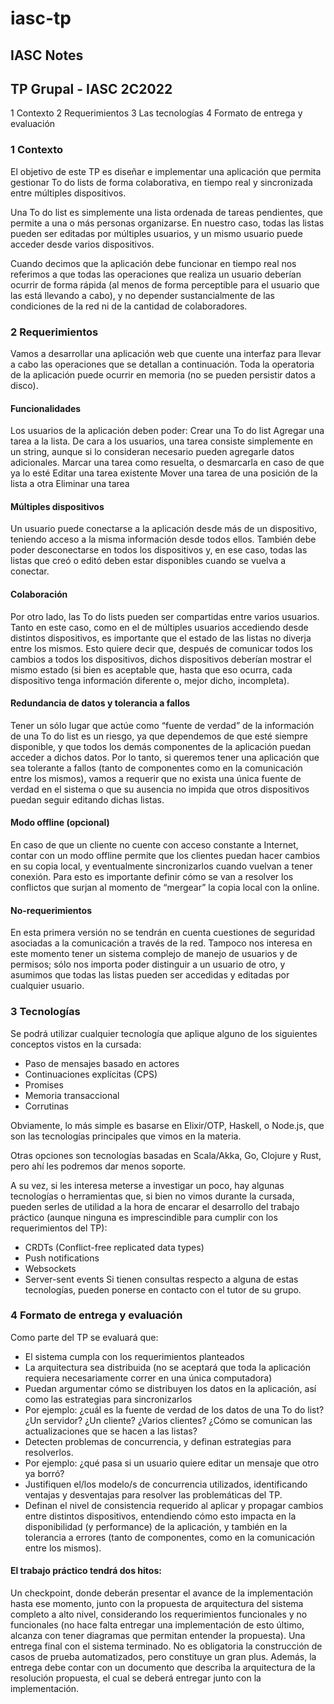 # iasc-tp

## IASC Notes
## TP Grupal - IASC 2C2022

1 Contexto
2 Requerimientos
3 Las tecnologías
4 Formato de entrega y evaluación

### 1 Contexto

El objetivo de este TP es diseñar e implementar una aplicación que permita gestionar To do lists de forma colaborativa, en tiempo real y sincronizada entre múltiples dispositivos.

Una To do list es simplemente una lista ordenada de tareas pendientes, que permite a una o más personas organizarse. En nuestro caso, todas las listas pueden ser editadas por múltiples usuarios, y un mismo usuario puede acceder desde varios dispositivos.

Cuando decimos que la aplicación debe funcionar en tiempo real nos referimos a que todas las operaciones que realiza un usuario deberían ocurrir de forma rápida (al menos de forma perceptible para el usuario que las está llevando a cabo), y no depender sustancialmente de las condiciones de la red ni de la cantidad de colaboradores.

### 2 Requerimientos

Vamos a desarrollar una aplicación web que cuente una interfaz para llevar a cabo las operaciones que se detallan a continuación. Toda la operatoria de la aplicación puede ocurrir en memoria (no se pueden persistir datos a disco).

#### Funcionalidades

Los usuarios de la aplicación deben poder:
Crear una To do list
Agregar una tarea a la lista. De cara a los usuarios, una tarea consiste simplemente en un string, aunque si lo consideran necesario pueden agregarle datos adicionales.
Marcar una tarea como resuelta, o desmarcarla en caso de que ya lo esté
Editar una tarea existente
Mover una tarea de una posición de la lista a otra
Eliminar una tarea

#### Múltiples dispositivos

Un usuario puede conectarse a la aplicación desde más de un dispositivo, teniendo acceso a la misma información desde todos ellos. También debe poder desconectarse en todos los dispositivos y, en ese caso, todas las listas que creó o editó deben estar disponibles cuando se vuelva a conectar.

#### Colaboración

Por otro lado, las To do lists pueden ser compartidas entre varios usuarios. Tanto en este caso, como en el de múltiples usuarios accediendo desde distintos dispositivos, es importante que el estado de las listas no diverja entre los mismos. Esto quiere decir que, después de comunicar todos los cambios a todos los dispositivos, dichos dispositivos deberían mostrar el mismo estado (si bien es aceptable que, hasta que eso ocurra, cada dispositivo tenga información diferente o, mejor dicho, incompleta).

#### Redundancia de datos y tolerancia a fallos

Tener un sólo lugar que actúe como “fuente de verdad” de la información de una To do list es un riesgo, ya que dependemos de que esté siempre disponible, y que todos los demás componentes de la aplicación puedan acceder a dichos datos. Por lo tanto, si queremos tener una aplicación que sea tolerante a fallos (tanto de componentes como en la comunicación entre los mismos), vamos a requerir que no exista una única fuente de verdad en el sistema o que su ausencia no impida que otros dispositivos puedan seguir editando dichas listas.

#### Modo offline (opcional)

En caso de que un cliente no cuente con acceso constante a Internet, contar con un modo offline permite que los clientes puedan hacer cambios en su copia local, y eventualmente sincronizarlos cuando vuelvan a tener conexión. Para esto es importante definir cómo se van a resolver los conflictos que surjan al momento de “mergear” la copia local con la online.

#### No-requerimientos

En esta primera versión no se tendrán en cuenta cuestiones de seguridad asociadas a la comunicación a través de la red. Tampoco nos interesa en este momento tener un sistema complejo de manejo de usuarios y de permisos; sólo nos importa poder distinguir a un usuario de otro, y asumimos que todas las listas pueden ser accedidas y editadas por cualquier usuario.

### 3 Tecnologías

Se podrá utilizar cualquier tecnología que aplique alguno de los siguientes conceptos vistos en la cursada:
- Paso de mensajes basado en actores
- Continuaciones explícitas (CPS)
- Promises
- Memoria transaccional
- Corrutinas

Obviamente, lo más simple es basarse en Elixir/OTP, Haskell, o Node.js, que son las tecnologías principales que vimos en la materia. 

Otras opciones son tecnologías basadas en Scala/Akka, Go, Clojure y Rust, pero ahí les podremos dar menos soporte.

A su vez, si les interesa meterse a investigar un poco, hay algunas tecnologías o herramientas que, si bien no vimos durante la cursada, pueden serles de utilidad a la hora de encarar el desarrollo del trabajo práctico (aunque ninguna es imprescindible para cumplir con los requerimientos del TP):
- CRDTs (Conflict-free replicated data types)
- Push notifications
- Websockets
- Server-sent events
Si tienen consultas respecto a alguna de estas tecnologías, pueden ponerse en contacto con el tutor de su grupo.

### 4 Formato de entrega y evaluación

Como parte del TP se evaluará que:
- El sistema cumpla con los requerimientos planteados
- La arquitectura sea distribuida (no se aceptará que toda la aplicación requiera necesariamente correr en una única computadora)
- Puedan argumentar cómo se distribuyen los datos en la aplicación, así como las estrategias para sincronizarlos	
- Por ejemplo: ¿cuál es la fuente de verdad de los datos de una To do list? ¿Un servidor? ¿Un cliente? ¿Varios clientes? ¿Cómo se comunican las actualizaciones que se hacen a las listas?
- Detecten problemas de concurrencia, y definan estrategias para resolverlos.
- Por ejemplo: ¿qué pasa si un usuario quiere editar un mensaje que otro ya borró?
- Justifiquen el/los modelo/s de concurrencia utilizados, identificando ventajas y desventajas para resolver las problemáticas del TP.
- Definan el nivel de consistencia requerido al aplicar y propagar cambios entre distintos dispositivos, entendiendo cómo esto impacta en la disponibilidad (y performance) de la aplicación, y también en la tolerancia a errores (tanto de componentes, como en la comunicación entre los mismos).

#### El trabajo práctico tendrá dos hitos:
Un checkpoint, donde deberán presentar el avance de la implementación hasta ese momento, junto con la propuesta de arquitectura del sistema completo a alto nivel, considerando los requerimientos funcionales y no funcionales (no hace falta entregar una implementación de esto último, alcanza con tener diagramas que permitan entender la propuesta).
Una entrega final con el sistema terminado. No es obligatoria la construcción de casos de prueba automatizados, pero constituye un gran plus. Además, la entrega debe contar con un documento que describa la arquitectura de la resolución propuesta, el cual se deberá entregar junto con la implementación.
